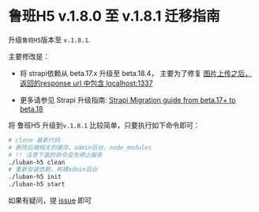 # 鲁班H5 v.1.8.0 至 v.1.8.1 迁移指南
升级`鲁班H5`版本至 `v.1.8.1`.

主要修改是：
- 将 strapi依赖从 beta.17.x 升级至 beta.18.4， 主要为了修复 [图片上传之后，返回的response url 中包含 localhost:1337](https://github.com/strapi/strapi/issues/4791)

- 更多请参见 Strapi 升级指南: [Strapi Migration guide from beta.17+ to beta.18](https://strapi.io/documentation/3.0.0-beta.x/migration-guide/migration-guide-beta.17-to-beta.18.html)


将 鲁班H5 升级到`v.1.8.1` 比较简单，只要执行如下命令即可：

```bash
# clone 最新代码
# 删除后端相关的缓存、admin后台、node_modules
# !! 注意下面的命令会先停止服务
./luban-h5 clean
# 重新安装依赖，构建admin后台
./luban-h5 init
./luban-h5 start
```

如果有疑问，提 [issue](https://github.com/ly525/luban-h5/issues) 即可
